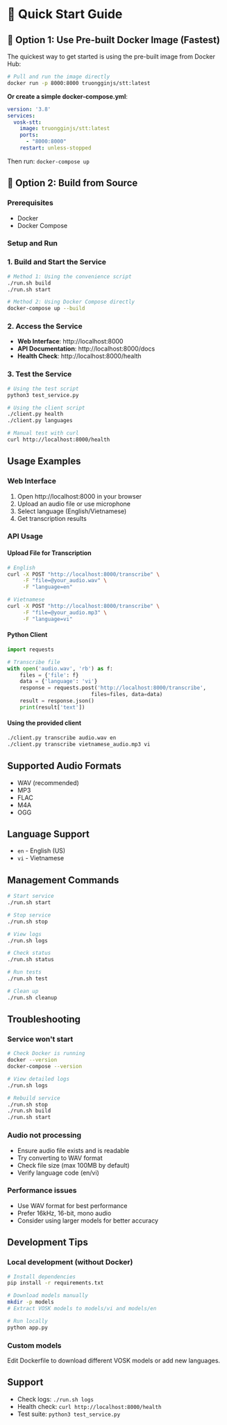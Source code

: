 # 🚀 Quick Start Guide

## 🐳 Option 1: Use Pre-built Docker Image (Fastest)

The quickest way to get started is using the pre-built image from Docker Hub:

```bash
# Pull and run the image directly
docker run -p 8000:8000 truongginjs/stt:latest
```

**Or create a simple docker-compose.yml**:
```yaml
version: '3.8'
services:
  vosk-stt:
    image: truongginjs/stt:latest
    ports:
      - "8000:8000"
    restart: unless-stopped
```

Then run: `docker-compose up`

## 🔧 Option 2: Build from Source

### Prerequisites
- Docker
- Docker Compose

### Setup and Run

### 1. Build and Start the Service
```bash
# Method 1: Using the convenience script
./run.sh build
./run.sh start

# Method 2: Using Docker Compose directly
docker-compose up --build
```

### 2. Access the Service
- **Web Interface**: http://localhost:8000
- **API Documentation**: http://localhost:8000/docs
- **Health Check**: http://localhost:8000/health

### 3. Test the Service
```bash
# Using the test script
python3 test_service.py

# Using the client script
./client.py health
./client.py languages

# Manual test with curl
curl http://localhost:8000/health
```

## Usage Examples

### Web Interface
1. Open http://localhost:8000 in your browser
2. Upload an audio file or use microphone
3. Select language (English/Vietnamese)
4. Get transcription results

### API Usage

#### Upload File for Transcription
```bash
# English
curl -X POST "http://localhost:8000/transcribe" \
     -F "file=@your_audio.wav" \
     -F "language=en"

# Vietnamese
curl -X POST "http://localhost:8000/transcribe" \
     -F "file=@your_audio.mp3" \
     -F "language=vi"
```

#### Python Client
```python
import requests

# Transcribe file
with open('audio.wav', 'rb') as f:
    files = {'file': f}
    data = {'language': 'vi'}
    response = requests.post('http://localhost:8000/transcribe', 
                           files=files, data=data)
    result = response.json()
    print(result['text'])
```

#### Using the provided client
```bash
./client.py transcribe audio.wav en
./client.py transcribe vietnamese_audio.mp3 vi
```

## Supported Audio Formats
- WAV (recommended)
- MP3
- FLAC
- M4A
- OGG

## Language Support
- `en` - English (US)
- `vi` - Vietnamese

## Management Commands

```bash
# Start service
./run.sh start

# Stop service
./run.sh stop

# View logs
./run.sh logs

# Check status
./run.sh status

# Run tests
./run.sh test

# Clean up
./run.sh cleanup
```

## Troubleshooting

### Service won't start
```bash
# Check Docker is running
docker --version
docker-compose --version

# View detailed logs
./run.sh logs

# Rebuild service
./run.sh stop
./run.sh build
./run.sh start
```

### Audio not processing
- Ensure audio file exists and is readable
- Try converting to WAV format
- Check file size (max 100MB by default)
- Verify language code (en/vi)

### Performance issues
- Use WAV format for best performance
- Prefer 16kHz, 16-bit, mono audio
- Consider using larger models for better accuracy

## Development Tips

### Local development (without Docker)
```bash
# Install dependencies
pip install -r requirements.txt

# Download models manually
mkdir -p models
# Extract VOSK models to models/vi and models/en

# Run locally
python app.py
```

### Custom models
Edit Dockerfile to download different VOSK models or add new languages.

## Support
- Check logs: `./run.sh logs`
- Health check: `curl http://localhost:8000/health`
- Test suite: `python3 test_service.py`
